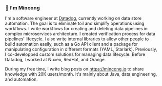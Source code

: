 ### 👋 I'm Mincong

I'm a software engineer at [Datadog](https://github.com/DataDog), currently working on data store automation. The goal is to eliminate toil and simplify operations using workflows. I write workflows for creating and deleting data pipelines in complex microservices architecture. I created verification process for data pipelines' lifecycle. I also write internal libraries to allow other people to build automation easily, such as a Go API client and a package for manipulating configuration in different formats (YAML, Starlark). Previously, I co-developped custom solutions for managing data lifecycle. Before Datadog, I worked at Nuxeo, RedHat, and Orange.

During my free time, I write blog posts on <https://mincong.io> to share knowledge with 20K users/month. It's mainly about Java, data engineering, and automation.

<!--
**mincong-h/mincong-h** is a ✨ _special_ ✨ repository because its `README.md` (this file) appears on your GitHub profile.

Here are some ideas to get you started:

- 🔭 I’m currently working on ...
- 🌱 I’m currently learning ...
- 👯 I’m looking to collaborate on ...
- 🤔 I’m looking for help with ...
- 💬 Ask me about ...
- 📫 How to reach me: ...
- 😄 Pronouns: ...
- ⚡ Fun fact: ...
-->
